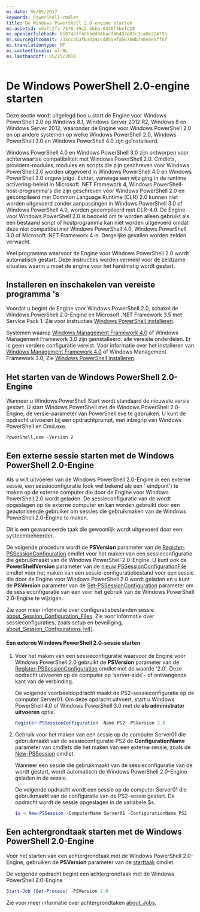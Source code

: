 ```yaml
---
ms.date: 06/05/2017
keywords: PowerShell-cmdlet
title: De Windows PowerShell 2.0-engine starten
ms.assetid: edafc2fa-7576-49c2-bbba-9336f4bcfc28
ms.openlocfilehash: 618745ff4865dd046acf46487e87c3ca0e324f95
ms.sourcegitcommit: 735ccab3fb3834ccd8559fab6700b798e8e5ffbf
ms.translationtype: MT
ms.contentlocale: nl-NL
ms.lasthandoff: 05/25/2018
---
```

# <a name="starting-the-windows-powershell-20-engine"></a>De Windows PowerShell 2.0-engine starten

Deze sectie wordt uitgelegd hoe u start de Engine voor Windows PowerShell 2.0 op Windows 8.1, Windows Server 2012 R2, Windows 8 en Windows Server 2012, waaronder de Engine voor Windows PowerShell 2.0 en op andere systemen op welke Windows PowerShell 2.0, Windows PowerShell 3.0 en Windows PowerShell 4.0 zijn geïnstalleerd.

Windows PowerShell 4.0 en Windows PowerShell 3.0 zijn ontworpen voor achterwaartse compatibiliteit met Windows PowerShell 2.0. Cmdlets, providers-modules, modules en scripts die zijn geschreven voor Windows PowerShell 2.0 worden uitgevoerd in Windows PowerShell 4.0 en Windows PowerShell 3.0 ongewijzigd. Echter, vanwege een wijziging in de runtime activering-beleid in Microsoft .NET Framework 4, Windows PowerShell-host-programma's die zijn geschreven voor Windows PowerShell 2.0 en gecompileerd met Common Language Runtime (CLR) 2.0 kunnen niet worden uitgevoerd zonder aanpassingen in Windows PowerShell 3.0 of Windows PowerShell 4.0, worden gecompileerd met CLR-4.0. De Engine voor Windows PowerShell 2.0 is bedoeld om te worden alleen gebruikt als een bestaand script of hostprogramma kan niet worden uitgevoerd omdat deze niet compatibel met Windows PowerShell 4.0, Windows PowerShell 3.0 of Microsoft .NET Framework 4 is. Dergelijke gevallen worden zelden verwacht.

Veel programma waarvoor de Engine voor Windows PowerShell 2.0 wordt automatisch gestart. Deze instructies worden vermeld voor de zeldzame situaties waarin u moet de engine voor het handmatig wordt gestart.

## <a name="installing-and-enabling-required-programs"></a>Installeren en inschakelen van vereiste programma 's

Voordat u begint de Engine voor Windows PowerShell 2.0, schakel de Windows PowerShell 2.0-Engine en Microsoft .NET Framework 3.5 met Service Pack 1. Zie voor instructies [Windows PowerShell installeren](Installing-Windows-PowerShell.md).

Systemen waarop [Windows Management Framework 4.0](http://go.microsoft.com/fwlink/?LinkID=293881) of Windows Management Framework 3.0 zijn geïnstalleerd. alle vereiste onderdelen. Er is geen verdere configuratie vereist. Voor informatie over het installeren van [Windows Management Framework 4.0](http://go.microsoft.com/fwlink/?LinkID=293881) of Windows Management Framework 3.0, Zie [Windows PowerShell installeren](Installing-Windows-PowerShell.md).

## <a name="how-to-start-the-windows-powershell-20-engine"></a>Het starten van de Windows PowerShell 2.0-Engine

Wanneer u Windows PowerShell Start wordt standaard de nieuwste versie gestart. U start Windows PowerShell met de Windows PowerShell 2.0-Engine, de versie-parameter van PowerShell.exe te gebruiken. U kunt de opdracht uitvoeren bij een opdrachtprompt, met inbegrip van Windows PowerShell en Cmd.exe.

```
PowerShell.exe -Version 2
```

## <a name="how-to-start-a-remote-session-with-the-windows-powershell-20-engine"></a>Een externe sessie starten met de Windows PowerShell 2.0-Engine

Als u wilt uitvoeren van de Windows PowerShell 2.0-Engine in een externe sessie, een sessieconfiguratie (ook wel bekend als een ' eindpunt') te maken op de externe computer die door de Engine voor Windows PowerShell 2.0 wordt geladen. De sessieconfiguratie van de wordt opgeslagen op de externe computer en kan worden gebruikt door een geautoriseerde gebruiker om sessies die gebruikmaken van de Windows PowerShell 2.0-Engine te maken.

Dit is een geavanceerde taak die gewoonlijk wordt uitgevoerd door een systeembeheerder.

De volgende procedure wordt de **PSVersion** parameter van de [Register-PSSessionConfiguration](https://technet.microsoft.com/library/e9152ae2-bd6d-4056-9bc7-dc1893aa29ea) cmdlet voor het maken van een sessieconfiguratie die gebruikmaakt van de Windows PowerShell 2.0-Engine. U kunt ook de **PowerShellVersion** parameter van de [nieuw PSSessionConfigurationFile](https://technet.microsoft.com/library/5f3e3633-6e90-479c-aea9-ba45a1954866) cmdlet voor het maken van een sessie-configuratiebestand voor een sessie die door de Engine voor Windows PowerShell 2.0 wordt geladen en u kunt de **PSVersion** parameter van de [Set-PSSessionConfiguration](https://technet.microsoft.com/library/b21fbad3-1759-4260-b206-dcb8431cd6ea) parameter om de sessieconfiguratie van een voor het gebruik van de Windows PowerShell 2.0-Engine te wijzigen.

Zie voor meer informatie over configuratiebestanden sessie [about_Session_Configuration_Files](https://technet.microsoft.com/library/c7217447-1ebf-477b-a8ef-4dbe9a1473b8). Zie voor informatie over sessieconfiguraties, zoals setup en beveiliging, [about_Session_Configurations [v4]](https://technet.microsoft.com/library/a2fbe12a-350c-4d04-be50-24102824e3ab).

#### <a name="to-start-a-remote-windows-powershell-20-session"></a>Een externe Windows PowerShell 2.0-sessie starten

1. Voor het maken van een sessieconfiguratie waarvoor de Engine voor Windows PowerShell 2.0 gebruikt de **PSVersion** parameter van de [Register-PSSessionConfiguration](https://technet.microsoft.com/library/e9152ae2-bd6d-4056-9bc7-dc1893aa29ea) cmdlet met de waarde '2.0'. Deze opdracht uitvoeren op de computer op 'server-side'- of ontvangende kant van de verbinding.

   De volgende voorbeeldopdracht maakt de PS2-sessieconfiguratie op de computer Server01. Om deze opdracht uitvoert, start u Windows PowerShell 4.0 of Windows PowerShell 3.0 met de **als administrator uitvoeren** optie.

   ```powershell
   Register-PSSessionConfiguration -Name PS2 -PSVersion 2.0
   ```

2. Gebruik voor het maken van een sessie op de computer Server01 die gebruikmaakt van de sessieconfiguratie PS2 de **ConfigurationName** parameter van cmdlets die het maken van een externe sessie, zoals de [New-PSSession](https://technet.microsoft.com/library/76f6628c-054c-4eda-ba7a-a6f28daaa26f) cmdlet.

   Wanneer een sessie die gebruikmaakt van de sessieconfiguratie van de wordt gestart, wordt automatisch de Windows PowerShell 2.0-Engine geladen in de sessie.

   De volgende opdracht wordt een sessie op de computer Server01 die gebruikmaakt van de configuratie van de PS2-sessie gestart. De opdracht wordt de sessie opgeslagen in de variabele $s.

   ```powershell
   $s = New-PSSession -ComputerName Server01 -ConfigurationName PS2
   ```

## <a name="how-to-start-a-background-job-with-the-windows-powershell-20-engine"></a>Een achtergrondtaak starten met de Windows PowerShell 2.0-Engine

Voor het starten van een achtergrondtaak met de Windows PowerShell 2.0-Engine, gebruiken de **PSVersion** parameter van de [starttaak](https://technet.microsoft.com/library/2bc04935-0deb-4ec0-b856-d7290cca6442) cmdlet.

De volgende opdracht begint een achtergrondtaak met de Windows PowerShell 2.0-Engine

```powershell
Start-Job {Get-Process} -PSVersion 2.0
```

Zie voor meer informatie over achtergrondtaken [about_Jobs](/powershell/module/microsoft.powershell.core/about/about_jobs).